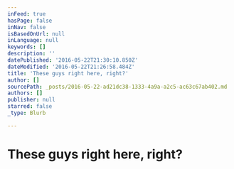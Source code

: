 ```yaml
---
inFeed: true
hasPage: false
inNav: false
isBasedOnUrl: null
inLanguage: null
keywords: []
description: ''
datePublished: '2016-05-22T21:30:10.850Z'
dateModified: '2016-05-22T21:26:58.484Z'
title: 'These guys right here, right?'
author: []
sourcePath: _posts/2016-05-22-ad21dc38-1333-4a9a-a2c5-ac63c67ab402.md
authors: []
publisher: null
starred: false
_type: Blurb

---
```

# These guys right here, right?